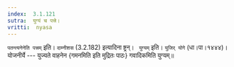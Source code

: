 ```yaml
---
index:  3.1.121
sutra:  युग्यं च पत्त्रे।
vritti:  nyasa
---
```


`पतन्त्यनेनेति पत्त्रम्` इति। `दाम्नीशस` (3.2.182) इत्यादिना ष्ट्रन्। `	युग्यम्` इति। `युजिर् योगे` (धा।पा।१४४४)। योजनीर्ये --- युज्यते वाहनेन {गमनमिति इति मुद्रितः पाठः} गवादिकमिति युग्यम्॥
